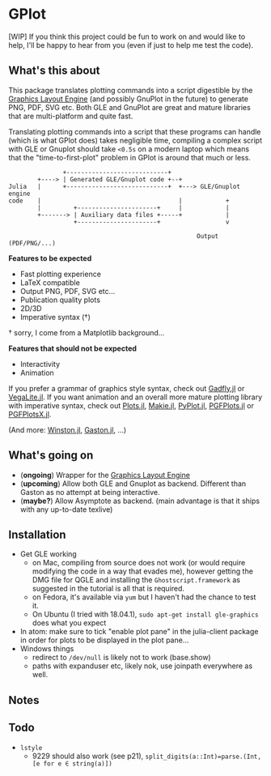 # GPlot

[WIP] If you think this project could be fun to work on and would like to help, I'll be happy to hear from you (even if just to help me test the code).

## What's this about

This package translates plotting commands into a script digestible by the [Graphics Layout Engine](http://glx.sourceforge.net/index.html) (and possibly GnuPlot in the future) to generate PNG, PDF, SVG etc.
Both GLE and GnuPlot are great and mature libraries that are multi-platform and quite fast.

Translating plotting commands into a script that these programs can handle (which is what GPlot does) takes negligible time, compiling a complex script with GLE or Gnuplot should take `<0.5s` on a modern laptop which means that the "time-to-first-plot" problem in GPlot is around that much or less.

```
               +----------------------------+
        +----> | Generated GLE/Gnuplot code +--+
Julia   |      +----------------------------+  +---> GLE/Gnuplot engine
code    |                                      |            +
        |         +----------------------+     |            |
        +-------> | Auxiliary data files +-----+            |
                  +----------------------+                  v

                                                    Output (PDF/PNG/...)
```

**Features to be expected**
* Fast plotting experience
* LaTeX compatible
* Output PNG, PDF, SVG etc...
* Publication quality plots
* 2D/3D
* Imperative syntax (†)

† sorry, I come from a Matplotlib background...

**Features that should not be expected**
* Interactivity
* Animation

If you prefer a grammar of graphics style syntax, check out [Gadfly.jl](https://github.com/GiovineItalia/Gadfly.jl) or [VegaLite.jl](https://github.com/fredo-dedup/VegaLite.jl).
If you want animation and an overall more mature plotting library with imperative syntax, check out [Plots.jl](https://github.com/JuliaPlots/Plots.jl), [Makie.jl](https://github.com/JuliaPlots/Makie.jl), [PyPlot.jl](https://github.com/JuliaPy/PyPlot.jl),  [PGFPlots.jl](https://github.com/JuliaTeX/PGFPlots.jl) or [PGFPlotsX.jl](https://github.com/KristofferC/PGFPlotsX.jl).

(And more: [Winston.jl](https://github.com/JuliaGraphics/Winston.jl), [Gaston.jl](https://github.com/mbaz/Gaston.jl), ...)

## What's going on

* (**ongoing**) Wrapper for the [Graphics Layout Engine](http://glx.sourceforge.net/index.html)
* (**upcoming**) Allow both GLE and Gnuplot as backend. Different than Gaston as no attempt at being interactive.
* (**maybe?**) Allow Asymptote as backend. (main advantage is that it ships with any up-to-date texlive)

## Installation

* Get GLE working
    - on Mac, compiling from source does not work (or would require modifying the code in a way that evades me), however getting the DMG file for QGLE and installing the `Ghostscript.framework` as suggested in the tutorial is all that is required.
    - on Fedora, it's available via `yum` but I haven't had the chance to test it.
    - On Ubuntu (I tried with 18.04.1), `sudo apt-get install gle-graphics` does what you expect
* In atom: make sure to tick "enable plot pane" in the julia-client package in order for plots to be displayed in the plot pane...
* Windows things
    - redirect to `/dev/null` is likely not to work (base.show)
    - paths with expanduser etc, likely nok, use joinpath everywhere as well.

## Notes

## Todo

* `lstyle`
    - 9229 should also work (see p21), `split_digits(a::Int)=parse.(Int, [e for e ∈ string(a)])`

